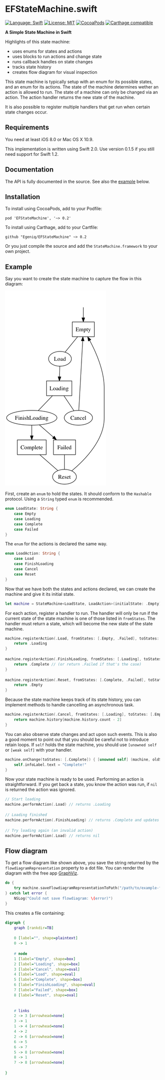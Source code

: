 EFStateMachine.swift
====================

[![Language: Swift](https://img.shields.io/badge/lang-Swift-orange.svg?style=flat)](https://developer.apple.com/swift/)
[![License: MIT](https://img.shields.io/badge/license-MIT-blue.svg?style=flat)](https://raw.githubusercontent.com/Egeniq/EFStateMachine/master/LICENSE)
[![CocoaPods](https://img.shields.io/cocoapods/v/EFStateMachine.svg?style=flat)](http://cocoapods.org)
[![Carthage compatible](https://img.shields.io/badge/Carthage-compatible-4BC51D.svg?style=flat)](https://github.com/Carthage/Carthage)

__A Simple State Machine in Swift__

Highlights of this state machine:

* uses enums for states and actions
* uses blocks to run actions and change state
* runs callback handles on state changes
* tracks state history
* creates flow diagram for visual inspection

This state machine is typically setup with an enum for its possible states, and an enum for its actions. The state
of the machine determines wether an action is allowed to run. The state of a machine can only be changed via an
action. The action handler returns the new state of the machine.

It is also possible to register multiple handlers that get run when certain state changes occur.

## Requirements

You need at least iOS 8.0 or Mac OS X 10.9.

This implementation is written using Swift 2.0. Use version 0.1.5 if you still need support for Swift 1.2. 

## Documentation

The API is fully documented in the source. See also the [example](#example) below.

## Installation

To install using CocoaPods, add to your Podfile:

    pod 'EFStateMachine', '~> 0.2'

To install using Carthage, add to your Cartfile:

    github "Egeniq/EFStateMachine" ~> 0.2

Or you just compile the source and add the `StateMachine.framework` to your own project.

## Example

Say you want to create the state machine to capture the flow in this diagram:

![flow diagram](example-flow-diagram.png)

First, create an `enum` to hold the states. It should conform to the `Hashable` protocol. Using a `String` typed `enum` is recommended.

```swift
enum LoadState: String {
    case Empty
    case Loading
    case Complete
    case Failed
}
```

The `enum` for the actions is declared the same way.

```swift
enum LoadAction: String {
    case Load
    case FinishLoading
    case Cancel
    case Reset
}
```

Now that we have both the states and actions declared, we can create the machine and give it its initial state.

```swift
let machine = StateMachine<LoadState, LoadAction>(initialState: .Empty)
```

For each action, register a handler to run. The handler will only be run if the current state of the state machine is one of those listed in `fromStates`. The handler must return a state, which will become the new state of the state machine.

```swift
machine.registerAction(.Load, fromStates: [.Empty, .Failed], toStates: [.Loading]) { (machine) -> LoadState in
    return .Loading
}

machine.registerAction(.FinishLoading, fromStates: [.Loading], toStates: [.Complete, .Failed]) { (machine) -> LoadState in
    return .Complete // (or return .Failed if that's the case)
}

machine.registerAction(.Reset, fromStates: [.Complete, .Failed], toStates: [.Empty]) { (machine) -> LoadState in
    return .Empty
}
```

Because the state machine keeps track of its state history, you can implement methods to handle cancelling an asynchronous task.

```swift
machine.registerAction(.Cancel, fromStates: [.Loading], toStates: [.Empty, .Failed]) { (machine) -> LoadState in
    return machine.history[machine.history.count - 2]
}
```

You can also observe state changes and act upon such events. This is also a good moment to point out that you should be careful not to introduce retain loops. If `self` holds the state machine, you should use `[unowned self` or `[weak self]` with your handler.

```swift
machine.onChange(toStates: [.Complete]) { [unowned self] (machine, oldState, newState) -> Void in
    self.infoLabel.text = "Complete!"
}
```

Now your state machine is ready to be used. Performing an action is straightforward. If you get back a state, you know the action was run, if `nil` is returned the action was ignored.

```swift
// Start loading
machine.performAction(.Load) // returns .Loading

// Loading finished
machine.performAction(.FinishLoading) // returns .Complete and updates infoLabel to "Complete!"

// Try loading again (an invalid action)
machine.performAction(.Load) // returns nil
```	

## Flow diagram

To get a flow diagram like shown above, you save the string returned by the `flowdiagramRepresentation` property to a dot file. You can render the diagram with the free app [GraphViz](http://graphviz.org).

```swift
do {
    try machine.saveFlowdiagramRepresentationToPath("/path/to/example-flow-diagram.dot")
} catch let error {
    NSLog("Could not save flowdiagram: \(error)")
}
```

This creates a file containing:

```dot
digraph {
    graph [rankdir=TB]
    
    0 [label="", shape=plaintext]
    0 -> 1
    
    # node
    1 [label="Empty", shape=box]
    2 [label="Loading", shape=box]
    3 [label="Cancel", shape=oval]
    4 [label="Load", shape=oval]
    5 [label="Complete", shape=box]
    6 [label="FinishLoading", shape=oval]
    7 [label="Failed", shape=box]
    8 [label="Reset", shape=oval]

    
    # links
    2 -> 3 [arrowhead=none]
    3 -> 1
    1 -> 4 [arrowhead=none]
    4 -> 2
    2 -> 6 [arrowhead=none]
    6 -> 5
    6 -> 7
    5 -> 8 [arrowhead=none]
    8 -> 1
    7 -> 8 [arrowhead=none]

}
```
